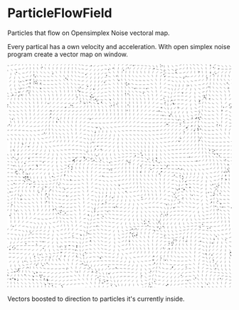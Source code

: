 # ParticleFlowField
Particles that flow on Opensimplex Noise vectoral map.

Every partical has a own velocity and acceleration. With open simplex noise program create a vector map on window.

![Vector Map](https://github.com/SMDHuman/ParticleFlowField/blob/main/Screenshot_2.png)

Vectors boosted to direction to particles it's currently inside.
